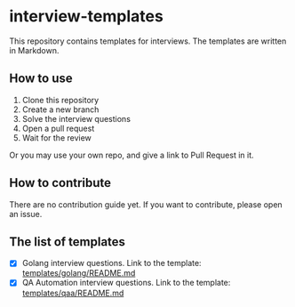 # interview-templates

This repository contains templates for interviews. The templates are written in Markdown.

## How to use

1. Clone this repository
2. Create a new branch
3. Solve the interview questions
4. Open a pull request
5. Wait for the review

Or you may use your own repo, and give a link to Pull Request in it.

## How to contribute

There are no contribution guide yet. If you want to contribute, please open an issue.

## The list of templates

- [x] Golang interview questions. Link to the template: [templates/golang/README.md](templates/golang/README.md)
- [x] QA Automation interview questions. Link to the template: [templates/qaa/README.md](templates/qaa/README.md)
